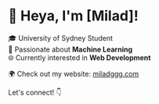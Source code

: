 # 👋 Heya, I'm [Milad]!

🎓 University of Sydney Student  
🤖 Passionate about **Machine Learning**  
🌐 Currently interested in **Web Development**

🌍 Check out my website: [miladggg.com](https://miladggg.com/)

Let's connect! 👇
